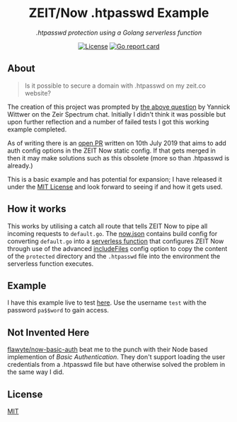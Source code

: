 <h1 align="center">ZEIT/Now .htpasswd Example</h1>
<p align="center"><em>.htpasswd protection using a Golang serverless function</em></p>

<p align="center">
  <a href="LICENSE"><img src="https://img.shields.io/github/license/photogabble/now-htpasswd.svg" alt="License"></a>
  <a href="https://goreportcard.com/report/github.com/photogabble/now-htpasswd"><img src="https://goreportcard.com/badge/github.com/photogabble/now-htpasswd" alt="Go report card"></a>
</p>

## About

> Is it possible to secure a domain with .htpasswd on my zeit.co website?

The creation of this project was prompted by [the above question](https://spectrum.chat/zeit/general/is-it-possible-to-secure-a-domain-with-htpasswd-on-my-zeit-co-website~738b8d15-f90c-40ce-bbc0-6c682aff9580) by Yannick Wittwer on the Zeir Spectrum chat. Initially I didn't think it was possible but upon further reflection and a number of failed tests I got this working example completed.

As of writing there is an [open PR](https://github.com/zeit/schemas/pull/54) written on 10th July 2019 that aims to add auth config options in the ZEIT Now static config. If that gets merged in then it may make solutions such as this obsolete (more so than .htpasswd is already.)

This is a basic example and has potential for expansion; I have released it under the [MIT License](LICENSE) and look forward to seeing if and how it gets used.

## How it works

This works by utilising a catch all route that tells ZEIT Now to pipe all incoming requests to `default.go`. The [now.json](now.json) contains build config for converting `default.go` into a [serverless function](https://zeit.co/docs/v2/serverless-functions/introduction/) that configures ZEIT Now through use of the advanced [includeFiles](https://zeit.co/docs/v2/advanced/builders#including-additional-files) config option to copy the content of the `protected` directory and the `.htpasswd` file into the environment the serverless function executes.

## Example

I have this example live to test [here](https://now-htpasswd.photogabble.now.sh). Use the username `test` with the password `pa$$word` to gain access.

## Not Invented Here

[flawyte/now-basic-auth](https://github.com/flawyte/now-basic-auth) beat me to the punch with their Node based implemention of _Basic Authentication_. They don't support loading the user credentials from a .htpasswd file but have otherwise solved the problem in the same way I did.

## License

[MIT](LICENSE)
